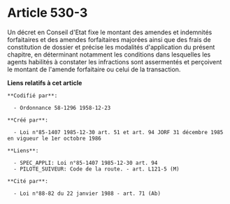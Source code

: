 # Article 530-3

Un décret en Conseil d'Etat fixe le montant des amendes et indemnités forfaitaires et des amendes forfaitaires majorées ainsi
que des frais de constitution de dossier et précise les modalités d'application du présent chapitre, en déterminant notamment
les conditions dans lesquelles les agents habilités à constater les infractions sont assermentés et perçoivent le montant de
l'amende forfaitaire ou celui de la transaction.

**Liens relatifs à cet article**

	**Codifié par**:

	  - Ordonnance 58-1296 1958-12-23

	**Créé par**:

	  - Loi n°85-1407 1985-12-30 art. 51 et art. 94 JORF 31 décembre 1985 en vigueur le 1er octobre 1986

	**Liens**:

	  - SPEC_APPLI: Loi n°85-1407 1985-12-30 art. 94
	  - PILOTE_SUIVEUR: Code de la route. - art. L121-5 (M)

	**Cité par**:

	  - Loi n°88-82 du 22 janvier 1988 - art. 71 (Ab)
